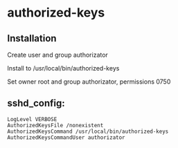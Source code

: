 # authorized-keys


## Installation

Create user and group authorizator

Install to /usr/local/bin/authorized-keys

Set owner root and group authorizator, permissions 0750



## sshd_config:

```
LogLevel VERBOSE
AuthorizedKeysFile /nonexistent
AuthorizedKeysCommand /usr/local/bin/authorized-keys
AuthorizedKeysCommandUser authorizator
```

